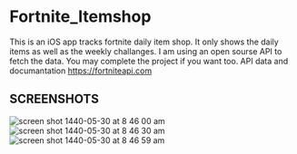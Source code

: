 # Fortnite_Itemshop

This is an iOS app tracks fortnite daily item shop. It only shows the daily items as well as the weekly challanges. I am using an open sourse API to fetch the data. You may complete the project if you want too. 
API data and documantation https://fortniteapi.com 

## SCREENSHOTS
![screen shot 1440-05-30 at 8 46 00 am](https://user-images.githubusercontent.com/19398043/52255879-7382ee00-2925-11e9-8dab-4e05644066e4.png)
![screen shot 1440-05-30 at 8 46 30 am](https://user-images.githubusercontent.com/19398043/52255880-7382ee00-2925-11e9-8f1e-b54614da42ec.png)
![screen shot 1440-05-30 at 8 46 59 am](https://user-images.githubusercontent.com/19398043/52255881-7382ee00-2925-11e9-9ba0-ec336b0fad09.png)
